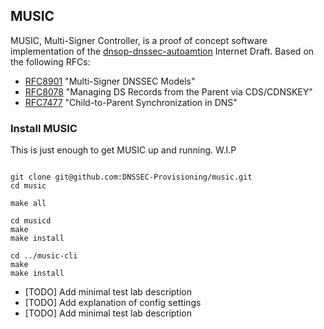 ## MUSIC

MUSIC, Multi-Signer Controller, is a proof of concept software implementation of the 
[dnsop-dnssec-autoamtion](https://datatracker.ietf.org/doc/draft-ietf-dnsop-dnssec-automation/) 
Internet Draft. Based on the following RFCs:

* [RFC8901](https://datatracker.ietf.org/doc/rfc8901/) "Multi-Signer DNSSEC Models"
* [RFC8078](https://datatracker.ietf.org/doc/rfc8078/) "Managing DS Records from the Parent
  via CDS/CDNSKEY"
* [RFC7477](https://datatracker.ietf.org/doc/rfc7477/) "Child-to-Parent Synchronization in
  DNS"

### Install MUSIC 
This is just enough to get MUSIC up and running.
W.I.P
```

git clone git@github.com:DNSSEC-Provisioning/music.git
cd music

make all

cd musicd
make
make install

cd ../music-cli 
make
make install

```

* [TODO] Add minimal test lab description
* [TODO] Add explanation of config settings
* [TODO] Add minimal test lab description
